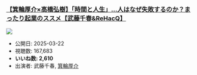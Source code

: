 ### [【箕輪厚介×高橋弘樹】「時間と人生」…人はなぜ失敗するのか？まったり起業のススメ【武藤千春&ReHacQ】](https://www.youtube.com/watch?v=abnGVAuM5e4)
[![](https://img.youtube.com/vi/abnGVAuM5e4/hqdefault.jpg)](https://www.youtube.com/watch?v=abnGVAuM5e4)
-   公開日: 2025-03-22
-   視聴数: 167,683
-   **いいね数: 2,610**
-   出演者: 武藤千春, [箕輪厚介](/rehacq_fan/people/箕輪厚介 "wikilink")
